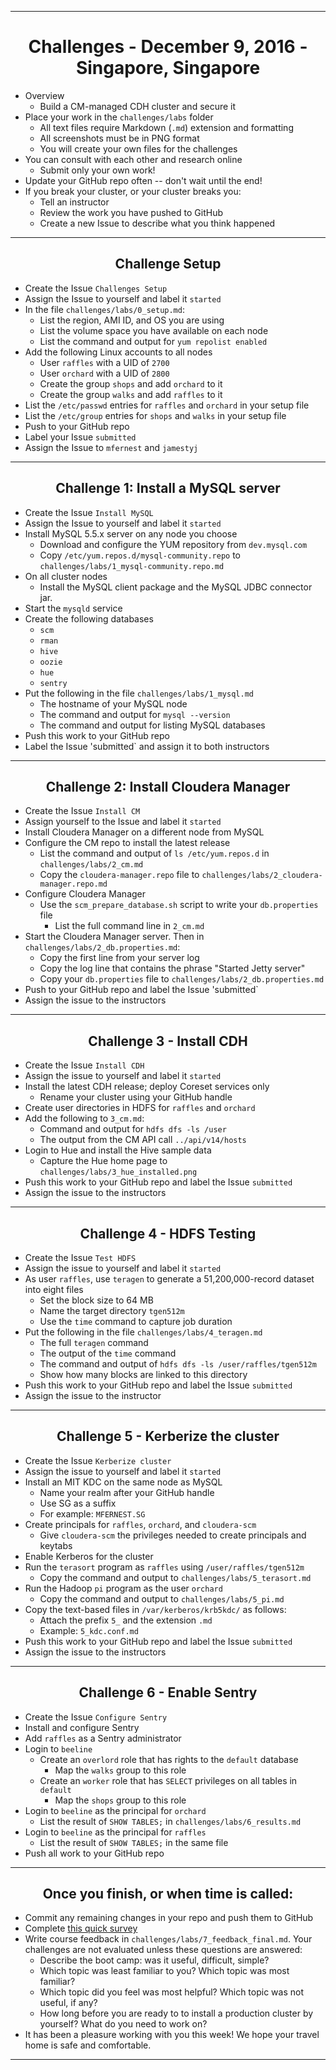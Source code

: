 ﻿<!-- CSS work goes here for the time being -->
<!-- set a:link text-decoration to none -->
<!-- set a:hover text-decoration to underline -->
<!-- http://forums.markdownpad.com/discussion/143/include-pdf-pagebreak-instructions-in-markdown/p1 -->

---
<div style="page-break-after: always;"></div>

# <center> Challenges - December 9, 2016 - Singapore, Singapore

* Overview
    * Build a CM-managed CDH cluster and secure it
* Place your work in the `challenges/labs` folder
    * All text files require  Markdown (`.md`) extension and formatting
    * All screenshots must be in PNG format
    * You will create your own files for the challenges
* You can consult with each other and research online
    * Submit only your own work!
* Update your GitHub repo often -- don't wait until the end!
* If you break your cluster, or your cluster breaks you:
    * Tell an instructor
    * Review the work you have pushed to GitHub
    * Create a new Issue to describe what you think happened

---
<div style="page-break-after: always;"></div>

## <center> Challenge Setup

* Create the Issue `Challenges Setup`
* Assign the Issue to yourself and label it `started`
* In the file `challenges/labs/0_setup.md`:
    * List the region, AMI ID, and OS you are using 
    * List the volume space you have available on each node
    * List the command and output for `yum repolist enabled` 
* Add the following Linux accounts to all nodes
    * User `raffles` with a UID of `2700`
    * User `orchard` with a UID of `2800`
    * Create the group `shops` and add `orchard` to it
    * Create the group `walks` and add `raffles` to it
* List the `/etc/passwd` entries for `raffles` and `orchard` in your setup file
* List the `/etc/group` entries for `shops` and `walks` in your setup file
* Push to your GitHub repo
* Label your Issue `submitted` 
* Assign the Issue to `mfernest` and `jamestyj`

---
<div style="page-break-after: always;"></div>

## <center> Challenge 1: Install a MySQL server

* Create the Issue `Install MySQL`
* Assign the Issue to yourself and label it `started`
* Install MySQL 5.5.x server on any node you choose
    * Download and configure the YUM repository from `dev.mysql.com`
    * Copy `/etc/yum.repos.d/mysql-community.repo` to `challenges/labs/1_mysql-community.repo.md`
* On all cluster nodes
    * Install the MySQL client package and the MySQL JDBC connector jar.
* Start the `mysqld` service
* Create the following databases
    * `scm`
    * `rman`
    * `hive`
    * `oozie`
    * `hue`
    * `sentry`
* Put the following in the file `challenges/labs/1_mysql.md`
    * The hostname of your MySQL node 
    * The command and output for `mysql --version`
    * The command and output for listing MySQL databases 
* Push this work to your GitHub repo
* Label the Issue 'submitted` and assign it to both instructors

---
<div style="page-break-after: always;"></div>

## <center> Challenge 2: Install Cloudera Manager

* Create the Issue `Install CM`
* Assign yourself to the Issue and label it `started`
* Install Cloudera Manager on a different node from MySQL
* Configure the CM repo to install the latest release
  * List the command and output of `ls /etc/yum.repos.d` in `challenges/labs/2_cm.md`
  * Copy the `cloudera-manager.repo` file to `challenges/labs/2_cloudera-manager.repo.md`
* Configure Cloudera Manager
  * Use the `scm_prepare_database.sh` script to write your `db.properties` file 
    * List the full command line in `2_cm.md`
* Start the Cloudera Manager server. Then in `challenges/labs/2_db.properties.md`:
  * Copy the first line from your server log
  * Copy the log line that contains the phrase "Started Jetty server"
  * Copy your `db.properties` file to `challenges/labs/2_db.properties.md`
* Push to your GitHub repo and label the Issue 'submitted`
* Assign the issue to the instructors

---
<div style="page-break-after: always;"></div>

## <center> Challenge 3 - Install CDH

* Create the Issue `Install CDH`
* Assign the issue to yourself and label it `started`
* Install the latest CDH release; deploy Coreset services only
  * Rename your cluster using your GitHub handle
* Create user directories in HDFS for `raffles` and `orchard`
* Add the following to `3_cm.md`:
    * Command and output for `hdfs dfs -ls /user`
    * The output from the CM API call `../api/v14/hosts` 
* Login to Hue and install the Hive sample data
    * Capture the Hue home page to `challenges/labs/3_hue_installed.png`
* Push this work to your GitHub repo and label the Issue `submitted`
* Assign the issue to the instructors

---
<div style="page-break-after: always;"></div>

## <center> Challenge 4 - HDFS Testing

* Create the Issue `Test HDFS`
* Assign the issue to yourself and label it `started`
* As user `raffles`, use `teragen` to generate a 51,200,000-record dataset into eight files
    * Set the block size to 64 MB
    * Name the target directory `tgen512m`
    * Use the `time` command to capture job duration
* Put the following in the file `challenges/labs/4_teragen.md`
    * The full `teragen` command 
    * The output of the `time` command
    * The command and output of `hdfs dfs -ls /user/raffles/tgen512m`
    * Show how many blocks are linked to this directory
* Push this work to your GitHub repo and label the Issue `submitted`
* Assign the issue to the instructor

---
<div style="page-break-after: always;"></div>

## <center> Challenge 5 - Kerberize the cluster

* Create the Issue `Kerberize cluster`
* Assign the issue to yourself and label it `started`
* Install an MIT KDC on the same node as MySQL
  * Name your realm after your GitHub handle
  * Use SG as a suffix
  * For example: `MFERNEST.SG`
* Create principals for `raffles`, `orchard`, and `cloudera-scm`
  * Give `cloudera-scm` the privileges needed to create principals and keytabs
* Enable Kerberos for the cluster
* Run the `terasort` program as `raffles` using `/user/raffles/tgen512m`
  * Copy the command and output to `challenges/labs/5_terasort.md`
* Run the Hadoop `pi` program as the user `orchard`
  * Copy the command and output to `challenges/labs/5_pi.md`
*  Copy the text-based files in `/var/kerberos/krb5kdc/` as follows:
    * Attach the prefix `5_` and the extension `.md` 
    * Example: `5_kdc.conf.md`
* Push this work to your GitHub repo and label the Issue `submitted`
* Assign the issue to the instructors

---
<div style="page-break-after: always;"></div>

## <center> Challenge 6 - Enable Sentry 

* Create the Issue `Configure Sentry`
* Install and configure Sentry
* Add `raffles` as a Sentry administrator
* Login to `beeline`
  * Create an `overlord` role that has rights to the `default` database
    * Map the `walks` group to this role
  * Create an `worker` role that has `SELECT` privileges on all tables in `default`
    * Map the `shops` group to this role
* Login to `beeline` as the principal for `orchard`
  * List the result of `SHOW TABLES;` in `challenges/labs/6_results.md`
* Login to `beeline` as the principal for `raffles`
  * List the result of `SHOW TABLES;` in the same file
* Push all work to your GitHub repo

---
<div style="page-break-after: always;"></div>

## <center> Once you finish, or when time is called:

* Commit any remaining changes in your repo and push them to GitHub
* Complete [this quick survey](https://docs.google.com/forms/d/e/1FAIpQLSfBUSFtEcVFzv_9bHwh9dG8ZHzmQk6wWNLFZAVUtdMd1sgZ6g/viewform)
* Write course feedback in `challenges/labs/7_feedback_final.md`.
Your challenges are not evaluated unless these questions are answered:
    * Describe the boot camp: was it useful, difficult, simple?
    * Which topic was least familiar to you? Which topic was most familiar?
    * Which topic did you feel was most helpful? Which topic was not useful, if any?
    * How long before you are ready to to install a production cluster by yourself? What do you need to work on?
* It has been a pleasure working with you this week! We hope your travel home is safe and comfortable.

---
<div style="page-break-after: always;"></div>
